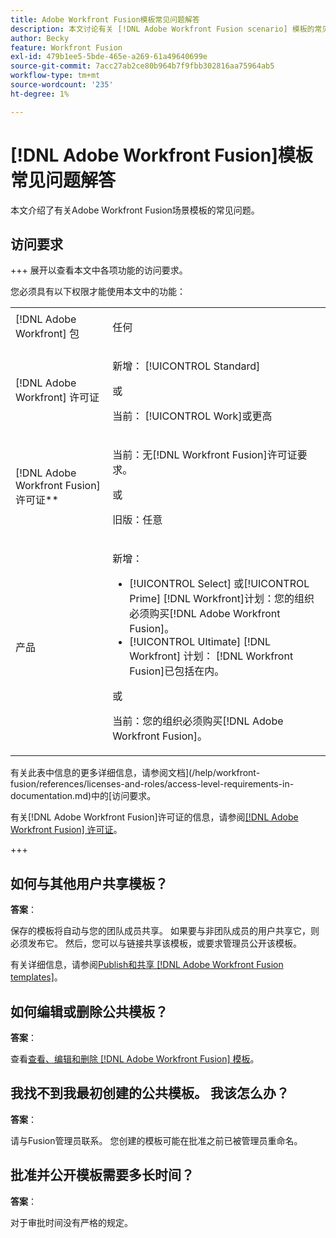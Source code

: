 ```yaml
---
title: Adobe Workfront Fusion模板常见问题解答
description: 本文讨论有关 [!DNL Adobe Workfront Fusion scenario] 模板的常见问题。
author: Becky
feature: Workfront Fusion
exl-id: 479b1ee5-5bde-465e-a269-61a49640699e
source-git-commit: 7acc27ab2ce80b964b7f9fbb302816aa75964ab5
workflow-type: tm+mt
source-wordcount: '235'
ht-degree: 1%

---
```


# [!DNL Adobe Workfront Fusion]模板常见问题解答

本文介绍了有关Adobe Workfront Fusion场景模板的常见问题。

## 访问要求

+++ 展开以查看本文中各项功能的访问要求。

您必须具有以下权限才能使用本文中的功能：

<table style="table-layout:auto">
 <col> 
 <col> 
 <tbody> 
  <tr> 
   <td role="rowheader">[!DNL Adobe Workfront] 包</td> 
   <td> <p>任何</p> </td> 
  </tr> 
  <tr data-mc-conditions=""> 
   <td role="rowheader">[!DNL Adobe Workfront] 许可证</td> 
   <td> <p>新增： [!UICONTROL Standard]</p><p>或</p><p>当前： [!UICONTROL Work]或更高</p> </td> 
  </tr> 
  <tr> 
   <td role="rowheader">[!DNL Adobe Workfront Fusion] 许可证**</td> 
   <td>
   <p>当前：无[!DNL Workfront Fusion]许可证要求。</p>
   <p>或</p>
   <p>旧版：任意 </p>
   </td> 
  </tr> 
  <tr> 
   <td role="rowheader">产品</td> 
   <td>
   <p>新增：</p> <ul><li>[!UICONTROL Select] 或[!UICONTROL Prime] [!DNL Workfront]计划：您的组织必须购买[!DNL Adobe Workfront Fusion]。</li><li>[!UICONTROL Ultimate] [!DNL Workfront] 计划： [!DNL Workfront Fusion]已包括在内。</li></ul>
   <p>或</p>
   <p>当前：您的组织必须购买[!DNL Adobe Workfront Fusion]。</p>
   </td> 
  </tr>
 </tbody> 
</table>

有关此表中信息的更多详细信息，请参阅文档](/help/workfront-fusion/references/licenses-and-roles/access-level-requirements-in-documentation.md)中的[访问要求。

有关[!DNL Adobe Workfront Fusion]许可证的信息，请参阅[[!DNL Adobe Workfront Fusion] 许可证](/help/workfront-fusion/set-up-and-manage-workfront-fusion/licensing-operations-overview/license-automation-vs-integration.md)。

+++

## 如何与其他用户共享模板？

**答案**：

保存的模板将自动与您的团队成员共享。 如果要与非团队成员的用户共享它，则必须发布它。 然后，您可以与链接共享该模板，或要求管理员公开该模板。

有关详细信息，请参阅[Publish和共享 [!DNL Adobe Workfront Fusion templates]](/help/workfront-fusion/create-and-manage-templates/publish-and-share-fusion-templates.md)。

## 如何编辑或删除公共模板？

**答案**：

查看[查看、编辑和删除 [!DNL Adobe Workfront Fusion] 模板](/help/workfront-fusion/create-and-manage-templates/view-edit-and-delete-fusion-templates.md)。

## 我找不到我最初创建的公共模板。 我该怎么办？

**答案**：

请与Fusion管理员联系。 您创建的模板可能在批准之前已被管理员重命名。

## 批准并公开模板需要多长时间？

**答案**：

对于审批时间没有严格的规定。
